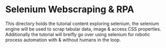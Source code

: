 # Selenium Webscraping & RPA
This directory holds the tutorial content exploring selenium, the selenium engine will be used to scrap tabular data, image & access CSS properties. Additionally the tutorial will breifly go over using selenium for robotic process automation with & without humans in the loop.

